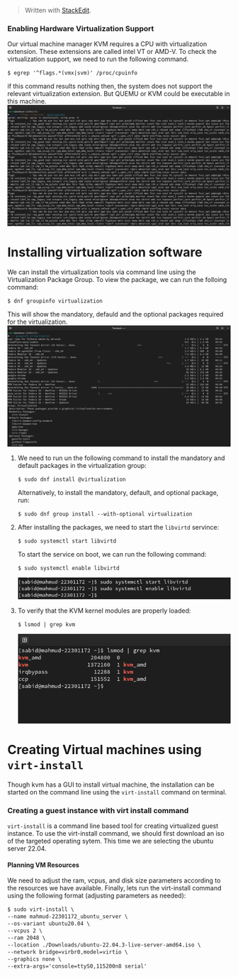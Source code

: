 > Written with [StackEdit](https://stackedit.io/).
### Enabling Hardware Virtualization Support
Our virtual machine manager KVM requires a CPU with virtualization extension. These extensions are called intel VT or AMD-V. To check the virtualization support, we need to run the following command.
```
$ egrep '^flags.*(vmx|svm)' /proc/cpuinfo
```
if this command results nothing then, the system does not support the relevant virtualization extension. But QUEMU or KVM could be executable in this machine.
![Screenshot from 2023-10-14 15-00-39.png](https://github.com/SabidMahmud/CSE484_Cloud-Computing/blob/main/Everything%20is%20virtual%3F/Screenshot%20from%202023-10-14%2015-00-39.png?raw=true)
# Installing virtualization software
We can install the virtualization tools via command line using the Virtualization Package Group. To view the package, we can run the folloing command:
```
$ dnf groupinfo virtualization
```
This will show the mandatory, defauld and the optional packages required for the virtualization.
![dnf groupinfo virtualization.png](https://github.com/SabidMahmud/CSE484_Cloud-Computing/blob/main/Everything%20is%20virtual%3F/dnf%20groupinfo%20virtualization.png?raw=true)
1. We need to run un the following command to install the mandatory and default packages in the virtualization group:
	```
	$ sudo dnf install @virtualization
	```
	Alternatively, to install the mandatory, default, and optional package, run:
	```
	$ sudo dnf group install --with-optional virtualization
	```
2. After installing the packages, we need to start the `libvirtd` servince:
	```
	$ sudo systemctl start libvirtd
	```
	To start the service on boot, we can run the following command:
	```
	$ sudo systemctl enable libvirtd
	```
	![systemctl libvirtd.png](https://github.com/SabidMahmud/CSE484_Cloud-Computing/blob/main/Everything%20is%20virtual%3F/systemctl%20libvirtd.png?raw=true)

3. To verify that the KVM kernel modules are properly loaded:
	```
	$ lsmod | grep kvm
	```
	![grepkvm.png](https://github.com/SabidMahmud/CSE484_Cloud-Computing/blob/main/Everything%20is%20virtual%3F/grepkvm.png?raw=true)

# Creating Virtual machines using `virt-install`
Though kvm has a GUI to install virtual machine, the installation can be started on the command line using the `virt-install` command on terminal.
### Creating a guest instance with virt install command
`virt-install` is a command line based tool for creating virtualized guest instance. 
To use the virt-install command, we should first download an iso of the targeted  operating sytem. This time we are selecting the ubuntu server 22.04.
#### Planning VM Resources
We need to adjust the ram, vcpus, and disk size parameters according to the resources we have available. Finally, lets run the virt-install command using the following format (adjusting parameters as needed):
```
$ sudo virt-install \ 
--name mahmud-22301172_ubuntu_server \
--os-variant ubuntu20.04 \ 
--vcpus 2 \
--ram 2048 \
--location ./Downloads/ubuntu-22.04.3-live-server-amd64.iso \
--network bridge=virbr0,model=virtio \
--graphics none \ 
--extra-args='console=ttyS0,115200n8 serial'
```



<!--stackedit_data:
eyJoaXN0b3J5IjpbMTEzNDI4MDU5NCwxODI4NDQ5ODU3LDE0ND
c2NzE2MjEsMjA2Mzk2NDg4OSwtMTY3NDI3MTU2OCwtMjExODg0
NjAyOCwtMTQ2MjU2NjI2N119
-->